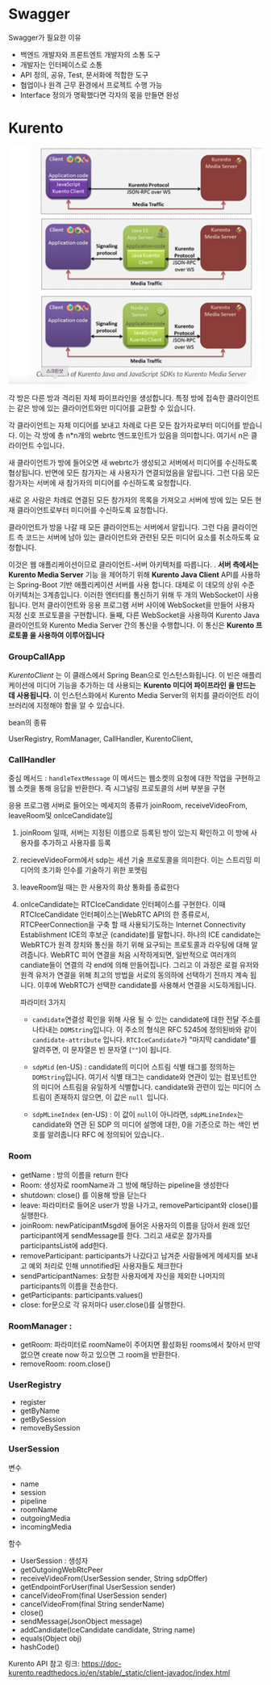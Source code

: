 # Swagger

Swagger가 필요한 이유

- 백엔드 개발자와 프론트엔트 개발자의 소통 도구
- 개발자는 인터페이스로 소통
- API 정의, 공유, Test, 문서화에 적합한 도구
- 협업이나 원격 근무 환경에서 프로젝트 수행 가능
- Interface 정의가 명확했다면 각자의 몫을 만들면 완성

# Kurento

![](./1.png)

각 방은 다른 방과 격리된 자체 파이프라인을 생성합니다. 특정 방에 접속한 클라이언트는 같은 방에 있는 클라이언트와만 미디어를 교환할 수 있습니다.

각 클라이언트는 자체 미디어를 보내고 차례로 다른 모든 참가자로부터 미디어를 받습니다. 이는 각 방에 총 n*n개의 webrtc 엔드포인트가 있음을 의미합니다. 여기서 n은 클라이언트 수입니다.

새 클라이언트가 방에 들어오면 새 webrtc가 생성되고 서버에서 미디어를 수신하도록 협상됩니다. 반면에 모든 참가자는 새 사용자가 연결되었음을 알립니다. 그런 다음 모든 참가자는 서버에 새 참가자의 미디어를 수신하도록 요청합니다.

새로 온 사람은 차례로 연결된 모든 참가자의 목록을 가져오고 서버에 방에 있는 모든 현재 클라이언트로부터 미디어를 수신하도록 요청합니다.

클라이언트가 방을 나갈 때 모든 클라이언트는 서버에서 알립니다. 그런 다음 클라이언트 측 코드는 서버에 남아 있는 클라이언트와 관련된 모든 미디어 요소를 취소하도록 요청합니다.



이것은 웹 애플리케이션이므로 클라이언트-서버 아키텍처를 따릅니다. . **서버 측에서는 Kurento Media Server** 기능 을 제어하기 위해 **Kurento Java Client** API를 사용하는 Spring-Boot 기반 애플리케이션 서버를 사용 합니다. 대체로 이 데모의 상위 수준 아키텍처는 3계층입니다. 이러한 엔터티를 통신하기 위해 두 개의 WebSocket이 사용됩니다. 먼저 클라이언트와 응용 프로그램 서버 사이에 WebSocket을 만들어 사용자 지정 신호 프로토콜을 구현합니다. 둘째, 다른 WebSocket을 사용하여 Kurento Java 클라이언트와 Kurento Media Server 간의 통신을 수행합니다. 이 통신은 **Kurento 프로토콜 을 사용하여 이루어집니다**



### GroupCallApp

 *KurentoClient* 는 이 클래스에서 Spring Bean으로 인스턴스화됩니다. 이 빈은 애플리케이션에 미디어 기능을 추가하는 데 사용되는 **Kurento 미디어 파이프라인 을 만드는 데 사용됩니다.** 이 인스턴스화에서 Kurento Media Server의 위치를 클라이언트 라이브러리에 지정해야 함을 알 수 있습니다.

bean의 종류

UserRegistry, RomManager, CallHandler, KurentoClient, 



### CallHandler

중심 메서드 : `handleTextMessage` 이 메서드는 웹소켓의 요청에 대한 작업을 구현하고 웹 소켓을 통해 응답을 반환한다. 즉 시그널링 프로토콜의 서버 부분을 구현

응용 프로그램 서버로 들어오는 메세지의 종류가 joinRoom, receiveVideoFrom, leaveRoom및 onIceCandidate임

1. joinRoom 일때, 서버는 지정된 이름으로 등록된 방이 있는지 확인하고 이 방에 사용자를 추가하고 사용자를 등록

2. recieveVideoForm에서 sdp는 세션 기술 프로토콜을 의미한다. 이는 스트리밍 미디어의 초기화 인수를 기술하기 위한 포멧림

3. leaveRoom일 때는 한 사용자의 화상 통화를 종료한다

4. onIceCandidate는 RTCIceCandidate 인터페이스를 구현한다. 이때 RTCIceCandidate 인터페이스는[WebRTC API의 한 종류로서, RTCPeerConnection을 구축 할 때 사용되기도하는 Internet Connectivity Establishment ICE의 후보군 (candidate)를 말합니다. 하나의 ICE candidate는 WebRTC가 원격 장치와 통신을 하기 위해 요구되는 프로토콜과 라우팅에 대해 알려줍니다. WebRTC 피어 연결을 처음 시작하게되면, 일반적으로 여러개의 candiate들이 연결의 각 end에 의해 만들어집니다. 그리고 이 과정은 로컬 유저와 원격 유저가 연결을 위해 최고의 방법을 서로의 동의하에 선택하기 전까지 계속 됩니다. 이후에 WebRTC가 선택한 candidate를 사용해서 연결을 시도하게됩니다. 

   파라미터 3가지

   - `candidate`연결성 확인을 위해 사용 될 수 있는 candidate에 대한 전달 주소를 나타내는 `DOMString`입니다. 이 주소의 형식은 RFC 5245에 정의된바와 같이 `candidate-attribute` 입니다. `RTCIceCandidate`가 "마지막 candidate"를 알려주면, 이 문자열은 빈 문자열 (`""`)이 됩니다.

   - `sdpMid` (en-US) : candidate의 미디어 스트림 식별 태그를 정의하는 `DOMString`입니다. 여기서 식별 태그는 candidate와 연관이 있는 컴포넌트안의 미디어 스트림을 유일하게 식별합니다. candidate와 관련이 있는 미디어 스트림이 존재하지 않으면, 이 값은 `null `입니다.

   - `sdpMLineIndex` (en-US) : 이 값이 `null`이 아니라면, `sdpMLineIndex`는 candidate와 연관 된 SDP 의 미디어 설명에 대한, 0을 기준으로 하는 색인 번호를 알려줍니다 RFC 에 정의되어 있습니다.. 

### Room

- getName : 방의 이름을 return 한다
- Room: 생성자로 roomName과 그 방에 해당하는 pipeline을 생성한다
- shutdown: close() 를 이용해 방을 닫는다
- leave: 파라미터로 들어온 user가 방을 나가고, removeParticipant와 close()를 실행한다.
- joinRoom: newPaticipantMsgd에 들어온 사용자의 이름을 담아서 원래 있던 participant에게 sendMessage를 한다. 그리고 새로운 참가자를 participantsList에 add한다.
- removeParticipant: participants가 나갔다고 남겨준 사람들에게 메세지를 보내고 예외 처리로 인해 unnotified된 사용자들도 체크한다
- sendParticipantNames: 요청한 사용자에게 자신을 제외한 나머지의 participants의 이름을 전송한다.
- getParticipants: participants.values()
- close: for문으로 각 유저마다 user.close()를 실행한다.

### RoomManager : 

- getRoom: 파라미터로 roomName이 주어지면 활성화된 rooms에서 찾아서 만약 없으면 create now 하고 있으면 그 room을 반환한다.
- removeRoom: room.close()



### UserRegistry

- register
- getByName
- getBySession
- removeBySession



### UserSession

변수

- name
- session
- pipeline
- roomName
- outgoingMedia
- incomingMedia

함수

- UserSession : 생성자 
- getOutgoingWebRtcPeer
- receiveVideoFrom(UserSession sender, String sdpOffer)
- getEndpointForUser(final UserSession sender)
- cancelVideoFrom(final UserSession sender)
- cancelVideoFrom(final String senderName)
- close()
-  sendMessage(JsonObject message)
- addCandidate(IceCandidate candidate, String name)
- equals(Object obj)
- hashCode()

Kurento API 참고 링크: https://doc-kurento.readthedocs.io/en/stable/_static/client-javadoc/index.html